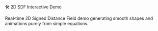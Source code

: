 ---
---

🛠️ 2D SDF Interactive Demo

Real‑time 2D Signed Distance Field demo generating smooth shapes and animations purely from simple equations.
